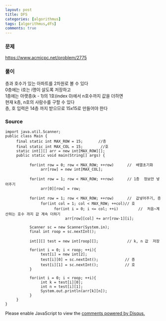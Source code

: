 ```yaml
---
layout: post
title: DFS
categories: [algorithmus]
tags: [algorithmus,dfs]
comments: true
---
```


### 문제
https://www.acmicpc.net/problem/2775

### 풀이
층과 호수가 있는 아파트를 2차원로 볼 수 있다<br>
0층에는 i호는 i명이 살도록 저장하고<br>
1층에는 아랫층(k - 1)의 1호(index 0)에서 n호수까지 값을 더하면<br>
현재 k층, n호의 사람수를 구할 수 있다<br>
층, 호 입력은 14층 까지 받으므로 15x15로 만들어야 한다<br>

### Source

~~~
import java.util.Scanner;
public class Main {
     final static int MAX_ROW = 15;       //층
     final static int MAX_COL = 15;        //호
     static int[][] arr = new int[MAX_ROW][];
     public static void main(String[] args) {
           
           for(int row = 0; row < MAX_ROW; ++row)      //  배열초기화
                arr[row] = new int[MAX_COL];
                
           for(int row = 1; row < MAX_ROW; ++row)      // 1층  정보만 넣어주기
                arr[0][row] = row;
           
           for(int row = 1; row < MAX_ROW; ++row)      //  값넣어주기, 층
                for(int col = 1; col < MAX_ROW; ++col)// 호
                      for(int i = 0; i <= col; ++i)         //  처음~계산하는 호수 까지 값 계속 더하기
                           arr[row][col] += arr[row-1][i];
           
           Scanner sc = new Scanner(System.in);
           final int roop = sc.nextInt();
           
           int[][] test = new int[roop][];             // k, n 값  저장
           
           for(int i = 0; i < roop; ++i){
                test[i] = new int[2];
                test[i][0] = sc.nextInt();            // 층
                test[i][1] = sc.nextInt();            // 호
           }
     
           for(int i = 0; i < roop; ++i){
                int k = test[i][0];
                int n = test[i][1];
                System.out.println(arr[k][n]);
           }
     }
}
~~~


<div id="disqus_thread"></div>
<script>

/**
*  RECOMMENDED CONFIGURATION VARIABLES: EDIT AND UNCOMMENT THE SECTION BELOW TO INSERT DYNAMIC VALUES FROM YOUR PLATFORM OR CMS.
*  LEARN WHY DEFINING THESE VARIABLES IS IMPORTANT: https://disqus.com/admin/universalcode/#configuration-variables*/
/*
var disqus_config = function () {
this.page.url = PAGE_URL;  // Replace PAGE_URL with your page's canonical URL variable
this.page.identifier = PAGE_IDENTIFIER; // Replace PAGE_IDENTIFIER with your page's unique identifier variable
};
*/
(function() { // DON'T EDIT BELOW THIS LINE
var d = document, s = d.createElement('script');
s.src = 'https://parkwonhui.disqus.com/embed.js';
s.setAttribute('data-timestamp', +new Date());
(d.head || d.body).appendChild(s);
})();
</script>
<noscript>Please enable JavaScript to view the <a href="https://disqus.com/?ref_noscript">comments powered by Disqus.</a></noscript>
                            

					